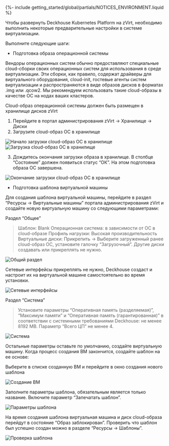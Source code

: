 {%- include getting_started/global/partials/NOTICES_ENVIRONMENT.liquid %}

Чтобы развернуть Deckhouse Kubernetes Platform на zVirt, необходимо выполнить некоторые предварительные настройки в системе виртуализации.

Выполните следующие шаги:

- Подготовка образа операционной системы

Вендоры операционных систем обычно предоставляют специальные cloud-сборки своих операционных систем для использования в среде виртуализации. Эти сборки, как правило, содержат драйверы для виртуального оборудования, cloud-init, гостевые агенты систем виртуализации и распространяются в виде образов дисков в форматах .img или .qcow2. Мы рекомендуем использовать такие cloud-образы в качестве ОС на нодах ваших кластеров.

Cloud-образ операционной системы должен быть размещен в хранилище дисков zVirt

1. Перейдите в портал администрирования zVirt -> Хранилище -> Диски
2. Загрузите cloud-образ ОС в хранилище

![ Начало загрузки cloud-образ ОС в хранилище ](/gs/zvirt/step_env_01.png)
![ Загрузка cloud-образ ОС в хранилище ](/gs/zvirt/step_env_02.png)

3. Дождитесь окончания загрузки образа в хранилище. В столбце “Состояние” должен появиться статус “ОК”. На этом подготовка образа ОС завершена.

![ Окончание загрузки cloud-образ ОС в хранилище ](/gs/zvirt/step_env_03.png)

- Подготовка шаблона виртуальной машины

Для создания шаблона виртуальной машины, перейдите в раздел “Ресурсы -> Виртуальные машины” портала администрирования zVirt и создайте новую виртуальную машину со следующими параметрами:

Раздел “Общее”
> Шаблон: Blank
> Операционная система: в зависимости от ОС в cloud-образе
> Профиль нагрузки: Высокая производительность
> Виртуальные диски: Прикрепить -> Выберите загруженный ранее cloud-образ ОС, установите галочку “Загрузочный”. Другие диски создавать или прикреплять не нужно.

![ Общий раздел ](/gs/zvirt/step_env_04.png)

Сетевые интерфейсы прикреплять не нужно, Deckhouse создаст и настроит их на виртуальной машине самостоятельно во время установки.

![ Сетевые интерфейсы ](/gs/zvirt/step_env_05.png)

Раздел “Система”
> Установите параметры “Оперативная память (разделяемая)”, “Максимум памяти” и “Оперативная память (гарантированная)” в соответствии с системными требованиями Deckhouse: не менее 8192 MB. Параметр “Всего ЦП” не менее 4.

![ Система ](/gs/zvirt/step_env_06.png)

Остальные параметры оставьте по умолчанию, создайте виртуальную машину. Когда процесс создания ВМ закончится, создайте шаблон на ее основе:

Выберите в списке созданную ВМ и перейдите в окно создания нового шаблона

![ Создание ВМ ](/gs/zvirt/step_env_07.png)

Заполните параметры шаблона, обязательным является только название. Включите параметр “Запечатать шаблон”.

![ Параметры шаблона ](/gs/zvirt/step_env_08.png)

На время создания шаблона виртуальная машина и диск cloud-образа перейдут в состояние “Образ заблокирован”. Проверить что шаблон был успешно создан можно в разделе “Ресурсы -> Шаблоны”.

![ Проверка шаблона ](/gs/zvirt/step_env_09.png)
